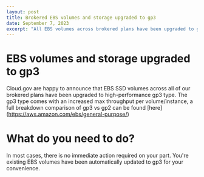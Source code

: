 ```yaml
---
layout: post
title: Brokered EBS volumes and storage upgraded to gp3
date: September 7, 2023
excerpt: "All EBS volumes across brokered plans have been upgraded to gp3"
---
```


# EBS volumes and storage upgraded to gp3

Cloud.gov are happy to announce that EBS SSD volumes across all of our brokered plans have been upgraded to high-performance gp3 type. The gp3 type comes with an increased max throughput per volume/instance, a full breakdown comparison of gp3 vs gp2 can be found [here] (https://aws.amazon.com/ebs/general-purpose/)

# What do you need to do?

In most cases, there is no immediate action required on your part. You're existing EBS volumes have been automatically updated to gp3 for your convenience. 
